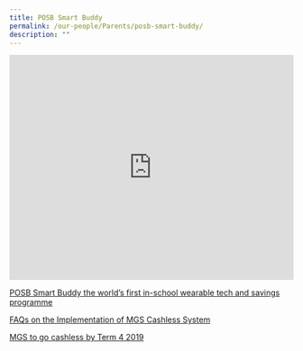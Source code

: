```yaml
---
title: POSB Smart Buddy
permalink: /our-people/Parents/posb-smart-buddy/
description: ""
---
```



<div style="width:100%; height:400px">
  <iframe class="ive_eobj_center" allowfullscreen="" frameborder="0" title="MGS Heritage Video" src="https://www.youtube.com/embed/6Io4OXlxbjE" height="100%" width="100%"> 
  </iframe>
</div>

[POSB Smart Buddy
the world’s first in-school wearable tech and savings programme](https://drive.google.com/file/d/1MyZdN2s8YM0lY-4TGZlDw7WasXCiKV-o/view?usp=sharing)

[FAQs on the Implementation of MGS Cashless System](https://drive.google.com/file/d/1KS2npFu8nVQlUfSr5oLcWrPWQmaAxoC2/view?usp=sharing)

[MGS to go cashless by Term 4 2019](https://drive.google.com/file/d/1E-xbpirx08XVfil3lRtmTpWvrVBQerAy/view?usp=sharing)